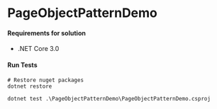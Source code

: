 # PageObjectPatternDemo

#### Requirements for solution
* .NET Core 3.0

#### Run Tests
```shell
# Restore nuget packages
dotnet restore

dotnet test .\PageObjectPatternDemo\PageObjectPatternDemo.csproj
```